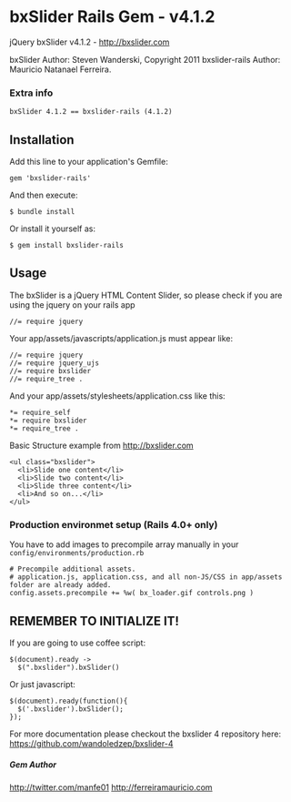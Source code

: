 # bxSlider Rails Gem - v4.1.2

jQuery bxSlider v4.1.2 - http://bxslider.com

bxSlider       Author: Steven Wanderski, Copyright 2011
bxslider-rails Author: Mauricio Natanael Ferreira.

### Extra info

	bxSlider 4.1.2 == bxslider-rails (4.1.2)
	
## Installation

Add this line to your application's Gemfile:

    gem 'bxslider-rails'

And then execute:

    $ bundle install

Or install it yourself as:

    $ gem install bxslider-rails

## Usage

The bxSlider is a jQuery HTML Content Slider, so please check if you are using the jquery on your rails app

    //= require jquery

Your app/assets/javascripts/application.js must appear like:

	//= require jquery
	//= require jquery_ujs
	//= require bxslider
	//= require_tree .

And your app/assets/stylesheets/application.css like this:

	*= require_self
	*= require bxslider
	*= require_tree .
    
    
Basic Structure example from http://bxslider.com

	<ul class="bxslider">
	  <li>Slide one content</li>
	  <li>Slide two content</li>
	  <li>Slide three content</li>
	  <li>And so on...</li>
	</ul>

### Production environmet setup (Rails 4.0+ only)

You have to add images to precompile array manually in your `config/environments/production.rb`

	# Precompile additional assets.
	# application.js, application.css, and all non-JS/CSS in app/assets folder are already added.
	config.assets.precompile += %w( bx_loader.gif controls.png )

## REMEMBER TO INITIALIZE IT!

If you are going to use coffee script:

	$(document).ready ->
	  $(".bxslider").bxSlider()
	
Or just javascript:

	$(document).ready(function(){
	  $('.bxslider').bxSlider();
	});

For more documentation please checkout the bxslider 4 repository here:
  https://github.com/wandoledzep/bxslider-4

##### Gem Author

http://twitter.com/manfe01
http://ferreiramauricio.com
